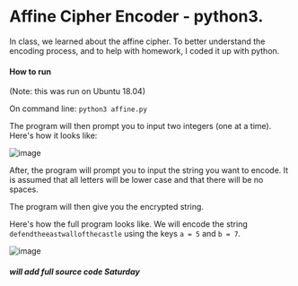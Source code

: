 # Affine Cipher Encoder - python3.

In class, we learned about the affine cipher. To better understand the encoding process, and to help with homework, I coded it up with python.

#### How to run

(Note: this was run on Ubuntu 18.04)

On command line: ```python3 affine.py```

The program will then prompt you to input two integers (one at a time). Here's how it looks like:

![image](https://user-images.githubusercontent.com/41026969/63816059-aeba2e00-c904-11e9-9a33-bde583b7e9f0.png)

After, the program will prompt you to input the string you want to encode. It is assumed that all letters will be lower case and that there will be no spaces.

The program will then give you the encrypted string.

Here's how the full program looks like. We will encode the string ```defendtheeastwallofthecastle``` using the keys ```a = 5``` and ```b = 7```.

![image](https://user-images.githubusercontent.com/41026969/63816222-723b0200-c905-11e9-938b-192addc3930f.png)

#####  will add full source code Saturday
